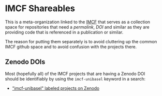# IMCF Shareables

This is a meta-organization linked to the [IMCF][1] that serves as a collection
space for repositories that need a *permalink*, *DOI* and similar as they are
providing code that is referenced in a publication or similar.

The reason for putting them separately is to avoid cluttering up the common IMCF
github space and to avoid confusion with the projects there.

## Zenodo DOIs

Most (hopefully all) of the IMCF projects that are having a Zenodo DOI should be
identifiably by using the `imcf-unibasel` keyword in a search:

* ["imcf-unibasel" labeled projects on Zenodo][2]

[1]: https://github.com/imcf
[2]: https://zenodo.org/search?q=keywords%3A%22imcf-unibasel%22

